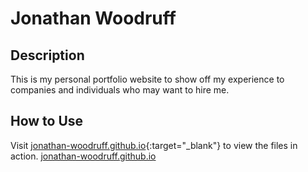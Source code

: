 # Jonathan Woodruff

## Description

This is my personal portfolio website to show off my experience to companies and individuals who may want to hire me.

## How to Use

Visit [jonathan-woodruff.github.io](https://jonathan-woodruff.github.io){:target="_blank"} to view the files in action.
<a href="https://jonathan-woodruff.github.io" target="_blank">jonathan-woodruff.github.io</a>